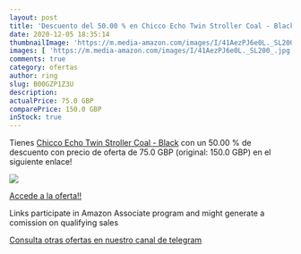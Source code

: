 ```yaml
---
layout: post
title: 'Descuento del 50.00 % en Chicco Echo Twin Stroller Coal - Black'
date: 2020-12-05 18:35:14
thumbnailImage: 'https://m.media-amazon.com/images/I/41AezPJ6e0L._SL200_.jpg'
images: [ 'https://m.media-amazon.com/images/I/41AezPJ6e0L._SL200_.jpg' ]
comments: true
category: ofertas
author: ring
slug: B00GZP1Z3U
description:
actualPrice: 75.0 GBP
comparePrice: 150.0 GBP
inStock: true
---
```


Tienes [Chicco Echo Twin Stroller Coal - Black](https://www.amazon.co.uk/dp/B00GZP1Z3U/?tag=tolees0a-21) con un 50.00 % de descuento con precio de oferta de 75.0 GBP (original: 150.0 GBP) en el siguiente enlace!

[![](https://m.media-amazon.com/images/I/41AezPJ6e0L._SL200_.jpg)](https://www.amazon.co.uk/dp/B00GZP1Z3U/?tag=tolees0a-21)

[Accede a la oferta!!](https://www.amazon.co.uk/dp/B00GZP1Z3U/?tag=tolees0a-21)

Links participate in Amazon Associate program and might generate a comission on qualifying sales

[Consulta otras ofertas en nuestro canal de telegram](https://t.me/s/ofertas25)
